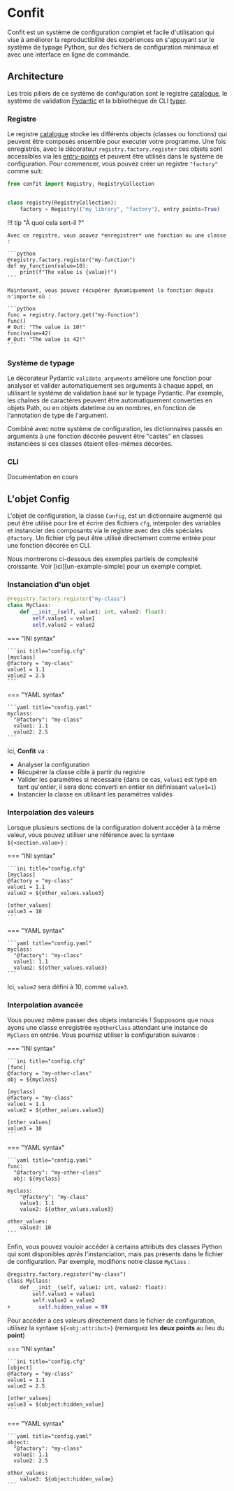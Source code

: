 # Confit

Confit est un système de configuration complet et facile d'utilisation qui vise à améliorer la reproductibilité des expériences en s'appuyant sur le système de typage Python, sur des fichiers de configuration minimaux et avec une interface en ligne de commande.

## Architecture

Les trois piliers de ce système de configuration sont le registre [catalogue](https://github.com/explosion/catalogue),
le système de validation [Pydantic](https://github.com/pydantic/pydantic) et la bibliothèque de CLI [typer](https://github.com/tiangolo/typer).

### Registre

Le registre [catalogue](https://github.com/explosion/catalogue) stocke les différents objects (classes ou fonctions) qui peuvent être composés ensemble pour executer votre programme. Une fois enregistrés, avec le décorateur `registry.factory.register` ces objets sont accessibles via les [entry-points](https://packaging.python.org/en/latest/specifications/entry-points/#entry-points-specification) et peuvent être utilisés dans le système de configuration.
Pour commencer, vous pouvez créer un registre `"factory"` comme suit:
```python
from confit import Registry, RegistryCollection


class registry(RegistryCollection):
    factory = Registry(("my_library", "factory"), entry_points=True)
```

!!! tip "À quoi cela sert-il ?"

    Avec ce registre, vous pouvez *enregistrer* une fonction ou une classe :

    ```python
    @registry.factory.register("my-function")
    def my_function(value=10):
        print(f"The value is {value}!")
    ```

    Maintenant, vous pouvez récupérer dynamiquement la fonction depuis n'importe où :

    ```python
    func = registry.factory.get("my-function")
    func()
    # Out: "The value is 10!"
    func(value=42)
    # Out: "The value is 42!"
    ```

### Système de typage

Le décorateur Pydantic `validate_arguments` améliore une fonction pour analyser et valider automatiquement ses arguments à chaque appel, en utilisant le système de validation basé sur le typage Pydantic.
Par exemple, les chaînes de caractères peuvent être automatiquement converties en objets Path, ou en objets datetime ou en nombres, en fonction de l'annotation de type de l'argument.

Combiné avec notre système de configuration, les dictionnaires passés en arguments à une fonction décorée peuvent être "castés" en classes instanciées si ces classes étaient elles-mêmes décorées.

### CLI

Documentation en cours

## L'objet Config

L'objet de configuration, la classe `Config`, est un dictionnaire augmenté qui peut être utilisé pour lire et écrire des fichiers `cfg`, interpoler des variables et instancier des composants via le registre avec des clés spéciales `@factory`.
Un fichier cfg peut être utilisé directement comme entrée pour une fonction décorée en CLI.

Nous montrerons ci-dessous des exemples partiels de complexité croissante. Voir [ici][un-example-simple] pour un exemple complet.

### Instanciation d'un objet

```python title="script.py"
@registry.factory.register("my-class")
class MyClass:
    def __init__(self, value1: int, value2: float):
        self.value1 = value1
        self.value2 = value2
```

=== "INI syntax"

    ```ini title="config.cfg"
    [myclass]
    @factory = "my-class"
    value1 = 1.1
    value2 = 2.5
    ```

=== "YAML syntax"

    ```yaml title="config.yaml"
    myclass:
      "@factory": "my-class"
      value1: 1.1
      value2: 2.5
    ```

Ici, **Confit** va :

- Analyser la configuration
- Récupérer la classe cible à partir du registre
- Valider les paramètres si nécessaire (dans ce cas, `value1` est typé en tant qu'entier, il sera donc converti en entier en définissant `value1=1`)
- Instancier la classe en utilisant les paramètres validés

### Interpolation des valeurs

Lorsque plusieurs sections de la configuration doivent accéder à la même valeur, vous pouvez utiliser une référence avec la syntaxe `${<section.value>}` :

=== "INI syntax"

    ```ini title="config.cfg"
    [myclass]
    @factory = "my-class"
    value1 = 1.1
    value2 = ${other_values.value3}

    [other_values]
    value3 = 10
    ```

=== "YAML syntax"

    ```yaml title="config.yaml"
    myclass:
      "@factory": "my-class"
      value1: 1.1
      value2: ${other_values.value3}
    ```

Ici, `value2` sera défini à 10, comme `value3`.

### Interpolation avancée

Vous pouvez même passer des objets instanciés ! Supposons que nous ayons une classe enregistrée `myOtherClass` attendant une instance de `MyClass` en entrée. Vous pourriez utiliser la configuration suivante :

=== "INI syntax"

    ```ini title="config.cfg"
    [func]
    @factory = "my-other-class"
    obj = ${myclass}

    [myclass]
    @factory = "my-class"
    value1 = 1.1
    value2 = ${other_values.value3}

    [other_values]
    value3 = 10
    ```

=== "YAML syntax"

    ```yaml title="config.yaml"
    func:
      "@factory": "my-other-class"
      obj: ${myclass}

    myclass:
        "@factory": "my-class"
        value1: 1.1
        value2: ${other_values.value3}

    other_values:
        value3: 10
    ```

Enfin, vous pouvez vouloir accéder à certains attributs des classes Python qui sont disponibles *après* l'instanciation, mais pas présents dans le fichier de configuration. Par exemple, modifions notre classe `MyClass` :

```diff title="script.py"
@registry.factory.register("my-class")
class MyClass:
    def __init__(self, value1: int, value2: float):
        self.value1 = value1
        self.value2 = value2
+         self.hidden_value = 99
```

Pour accéder à ces valeurs directement dans le fichier de configuration, utilisez la syntaxe `${<obj:attribut>}` (remarquez les **deux points** au lieu du **point**)

=== "INI syntax"

    ```ini title="config.cfg"
    [object]
    @factory = "my-class"
    value1 = 1.1
    value2 = 2.5

    [other_values]
    value3 = ${object:hidden_value}
    ```

=== "YAML syntax"

    ```yaml title="config.yaml"
    object:
      "@factory": "my-class"
      value1: 1.1
      value2: 2.5

    other_values:
        value3: ${object:hidden_value}
    ```

